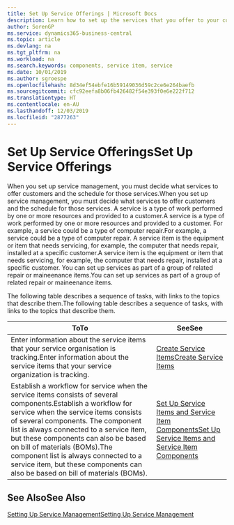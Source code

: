 ```yaml
---
title: Set Up Service Offerings | Microsoft Docs
description: Learn how to set up the services that you offer to your customers.
author: SorenGP
ms.service: dynamics365-business-central
ms.topic: article
ms.devlang: na
ms.tgt_pltfrm: na
ms.workload: na
ms.search.keywords: components, service item, service
ms.date: 10/01/2019
ms.author: sgroespe
ms.openlocfilehash: 8d34ef54ebfe16b59149036d59c2ce6e264baefb
ms.sourcegitcommit: cfc92eefa8b06fb426482f54e393f0e6e222f712
ms.translationtype: HT
ms.contentlocale: en-AU
ms.lasthandoff: 12/03/2019
ms.locfileid: "2877263"
---
```

# <a name="set-up-service-offerings"></a><span data-ttu-id="db47a-103">Set Up Service Offerings</span><span class="sxs-lookup"><span data-stu-id="db47a-103">Set Up Service Offerings</span></span>
<span data-ttu-id="db47a-104">When you set up service management, you must decide what services to offer customers and the schedule for those services.</span><span class="sxs-lookup"><span data-stu-id="db47a-104">When you set up service management, you must decide what services to offer customers and the schedule for those services.</span></span> <span data-ttu-id="db47a-105">A service is a type of work performed by one or more resources and provided to a customer.</span><span class="sxs-lookup"><span data-stu-id="db47a-105">A service is a type of work performed by one or more resources and provided to a customer.</span></span> <span data-ttu-id="db47a-106">For example, a service could be a type of computer repair.</span><span class="sxs-lookup"><span data-stu-id="db47a-106">For example, a service could be a type of computer repair.</span></span> <span data-ttu-id="db47a-107">A service item is the equipment or item that needs servicing, for example, the computer that needs repair, installed at a specific customer.</span><span class="sxs-lookup"><span data-stu-id="db47a-107">A service item is the equipment or item that needs servicing, for example, the computer that needs repair, installed at a specific customer.</span></span> <span data-ttu-id="db47a-108">You can set up services as part of a group of related repair or maineenance items.</span><span class="sxs-lookup"><span data-stu-id="db47a-108">You can set up services as part of a group of related repair or maineenance items.</span></span>  
  
<span data-ttu-id="db47a-109">The following table describes a sequence of tasks, with links to the topics that describe them.</span><span class="sxs-lookup"><span data-stu-id="db47a-109">The following table describes a sequence of tasks, with links to the topics that describe them.</span></span>  
  
|<span data-ttu-id="db47a-110">**To**</span><span class="sxs-lookup"><span data-stu-id="db47a-110">**To**</span></span>|<span data-ttu-id="db47a-111">**See**</span><span class="sxs-lookup"><span data-stu-id="db47a-111">**See**</span></span>|  
|------------|-------------|  
|<span data-ttu-id="db47a-112">Enter information about the service items that your service organisation is tracking.</span><span class="sxs-lookup"><span data-stu-id="db47a-112">Enter information about the service items that your service organization is tracking.</span></span>|[<span data-ttu-id="db47a-113">Create Service Items</span><span class="sxs-lookup"><span data-stu-id="db47a-113">Create Service Items</span></span>](service-how-to-create-service-items.md)|  
|<span data-ttu-id="db47a-114">Establish a workflow for service when the service items consists of several components.</span><span class="sxs-lookup"><span data-stu-id="db47a-114">Establish a workflow for service when the service items consists of several components.</span></span> <span data-ttu-id="db47a-115">The component list is always connected to a service item, but these components can also be based on bill of materials (BOMs).</span><span class="sxs-lookup"><span data-stu-id="db47a-115">The component list is always connected to a service item, but these components can also be based on bill of materials (BOMs).</span></span>|[<span data-ttu-id="db47a-116">Set Up Service Items and Service Item Components</span><span class="sxs-lookup"><span data-stu-id="db47a-116">Set Up Service Items and Service Item Components</span></span>](service-how-setup-service-items.md)|  
  
## <a name="see-also"></a><span data-ttu-id="db47a-117">See Also</span><span class="sxs-lookup"><span data-stu-id="db47a-117">See Also</span></span>  
[<span data-ttu-id="db47a-118">Setting Up Service Management</span><span class="sxs-lookup"><span data-stu-id="db47a-118">Setting Up Service Management</span></span>](service-setup-service.md)   